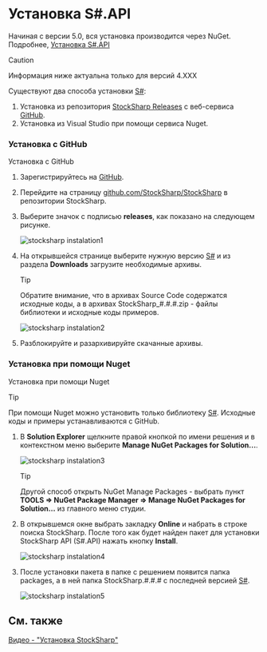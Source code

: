 # Установка S\#.API

Начиная с версии 5.0, вся установка производится через NuGet. Подробнее, [Установка S\#.API](https://stocksharp.ru/news/265/rukovodstvo-po-nuget/)

> [!CAUTION]
> Информация ниже актуальна только для версий 4.XXX

Существуют два способа установки [S\#](StockSharpAbout.md):

1. Установка из репозитория [StockSharp Releases](https://github.com/StockSharp/StockSharp/releases/) с веб\-сервиса [GitHub](https://github.com/).
2. Установка из Visual Studio при помощи сервиса Nuget.

### Установка с GitHub

Установка с GitHub

1. Зарегистрируйтесь на [GitHub](https://github.com/).
2. Перейдите на страницу [github.com\/StockSharp\/StockSharp](https://github.com/StockSharp/StockSharp) в репозитории StockSharp.
3. Выберите значок с подписью **releases**, как показано на следующем рисунке.

   ![stocksharp instalation1](~/images/stocksharp_instalation1.png)
4. На открывшейся странице выберите нужную версию [S\#](StockSharpAbout.md) и из раздела **Downloads** загрузите необходимые архивы.

   > [!TIP]
   > Обратите внимание, что в архивах Source Code содержатся исходные коды, а в архивах StockSharp\_\#.\#.\#.zip \- файлы библиотеки и исходные коды примеров.

   ![stocksharp instalation2](~/images/stocksharp_instalation2.png)
5. Разблокируйте и разархивируйте скачанные архивы.

### Установка при помощи Nuget

Установка при помощи Nuget

> [!TIP]
> При помощи Nuget можно установить только библиотеку [S\#](StockSharpAbout.md). Исходные коды и примеры устанавливаются с GitHub.

1. В **Solution Explorer** щелкните правой кнопкой по имени решения и в контекстном меню выберите **Manage NuGet Packages for Solution...**.

   ![stocksharp instalation3](~/images/stocksharp_instalation3.png)

   > [!TIP]
   > Другой способ открыть NuGet Manage Packages \- выбрать пункт **TOOLS \=\> NuGet Package Manager \=\> Manage NuGet Packages for Solution...** из главного меню студии.
2. В открывшемся окне выбрать закладку **Online** и набрать в строке поиска StockSharp. После того как будет найден пакет для установки StockSharp API (S\#.API) нажать кнопку **Install**.

   ![stocksharp instalation4](~/images/stocksharp_instalation4.png)
3. После установки пакета в папке с решением появится папка packages, а в ней папка StockSharp.\#.\#.\# с последней версией [S\#](StockSharpAbout.md).

   ![stocksharp instalation5](~/images/stocksharp_instalation5.png)

## См. также

[Видео \- "Установка StockSharp"](https://youtu.be/9YThBGMeVKE)
